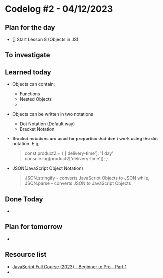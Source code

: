 # Codelog #2 - 04/12/2023


## Plan for the day
- [] Start Lesson 8 (Objects in JS)


## To investigate


## Learned today
- Objects can contain;
  * Functions
  * Nested Objects
  * 

- Objects can be written in two notations
  * Dot Notation (Default way)
  * Bracket Notation 

- Bracket notations are used for properties that don't work using the dot notation. E.g; 
  > const product2 = {
  ['delivery-time']: '1 day'
  console.log(product2['delivery-time']);
}

- JSON(JavaScript Object Notation)
  > JSON.stringify - converts JavaScript Objects to JSON while, 
  JSON.parse - converts JSON to JavaScript Objects


## Done Today
- 


## Plan for tomorrow
- 


## Resource list
- [JavaScript Full Course (2023) - Beginner to Pro - Part 1](https://www.youtube.com/watch?v=SBmSRK3feww&list=PLghkhsW32AScslc5-k7f9A7cOFJI6gZbv&index=9)
- 

